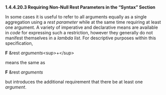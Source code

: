 **1.4.4.20.3 Requiring Non-Null Rest Parameters in the “Syntax” Section** 

In some cases it is useful to refer to all arguments equally as a single aggregation using a *rest parameter* while at the same time requiring at least one argument. A variety of imperative and declarative means are available in *code* for expressing such a restriction, however they generally do not manifest themselves in a *lambda list*. For descriptive purposes within this specification, 

**F** &rest *arguments*\<sup\>+\</sup\> 

means the same as 

**F** &rest *arguments* 

but introduces the additional requirement that there be at least one *argument*. 

